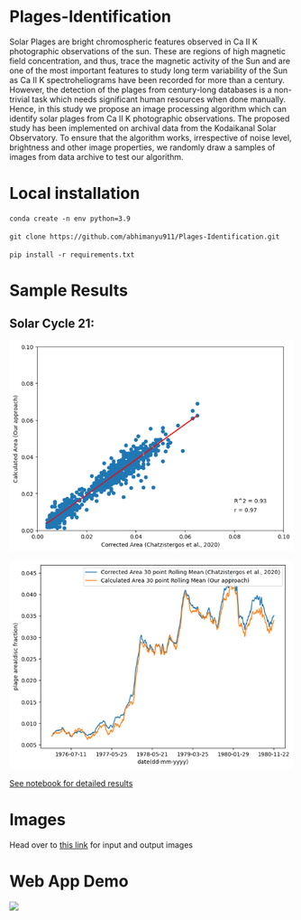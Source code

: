 # Plages-Identification

Solar Plages are bright chromospheric features observed in Ca II K photographic observations of the sun. These are regions of high magnetic field concentration, and thus, trace the magnetic activity of the Sun and are one of the most important features to study long term variability of the Sun as Ca II K spectroheliograms have been recorded for more than a century. However, the detection of the plages from century-long databases is a non-trivial task which needs significant human resources when done manually. Hence, in this study we propose an image processing algorithm which can identify solar plages from Ca II K photographic observations. The proposed study has been implemented on archival data from the Kodaikanal Solar Observatory. To ensure that the algorithm works, irrespective of noise level, brightness and other image properties, we randomly draw a samples of images from data archive to test our algorithm.

# Local installation

```
conda create -n env python=3.9

git clone https://github.com/abhimanyu911/Plages-Identification.git

pip install -r requirements.txt
```


# Sample Results


## Solar Cycle 21:


![](./scatter_21.png)


![](./time_series_21.png)


[See notebook for detailed results](./demo.ipynb)


# Images

Head over to [this link](https://drive.google.com/drive/folders/1nMKew8hG8Eo6Ej1jSz7uSgyiW4C4AzGK?usp=share_link) for input and output images


# Web App Demo


![](./demo.gif)

